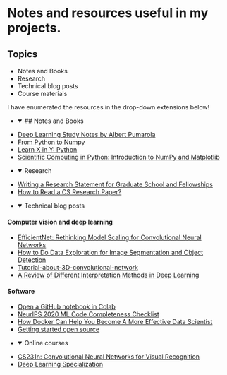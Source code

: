 # Notes and resources useful in my projects.


## Topics

* Notes and Books
* Research
* Technical blog posts
* Course materials

I have enumerated the resources in the drop-down extensions below!

* <details open><summary>## Notes and Books</summary>
- [Deep Learning Study Notes by Albert Pumarola](https://github.com/albertpumarola/deep-learning-notes)
- [From Python to Numpy](https://www.labri.fr/perso/nrougier/from-python-to-numpy/)
- [Learn X in Y: Python](https://learnxinyminutes.com/docs/python/)
- [Scientific Computing in Python: Introduction to NumPy and Matplotlib](https://sebastianraschka.com/blog/2020/numpy-intro.html)
</details>

* <details open><summary>Research</summary>
- [Writing a Research Statement for Graduate School and Fellowships](https://h2r.cs.brown.edu/writing-a-research-statement-for-graduate-school-and-fellowships/)
- [How to Read a CS Research Paper?](http://www2.cs.uregina.ca/~pwlfong/CS499/reading-paper.pdf)
</details>

* <details open><summary>Technical blog posts</summary>
#### Computer vision and deep learning
- [EfficientNet: Rethinking Model Scaling for Convolutional Neural Networks](https://amaarora.github.io/2020/08/13/efficientnet.html?fbclid=IwAR0vxBFGVrznJ-5YXJxfjfaAuXbaHlyf61sxTpHDbllXuEvp2Tf-0x_-aO8)
- [How to Do Data Exploration for Image Segmentation and Object Detection](https://neptune.ai/blog/data-exploration-for-image-segmentation-and-object-detection)
- [Tutorial-about-3D-convolutional-network ](https://github.com/OValery16/Tutorial-about-3D-convolutional-network)
- [A Review of Different Interpretation Methods in Deep Learning](https://medium.com/@mrsalehi/a-review-of-different-interpretation-methods-in-deep-learning-part-1-saliency-map-cam-grad-cam-3a34476bc24d)

#### Software
- [Open a GitHub notebook in Colab](https://colab.research.google.com/github/)
- [NeurIPS 2020 ML Code Completeness Checklist](https://medium.com/paperswithcode/ml-code-completeness-checklist-e9127b168501)
- [How Docker Can Help You Become A More Effective Data Scientist](https://towardsdatascience.com/how-docker-can-help-you-become-a-more-effective-data-scientist-7fc048ef91d5)
- [Getting started open source](https://github.com/gabrieldemarmiesse/getting_started_open_source)
</details>

* <details open><summary>Online courses</summary>
- [CS231n: Convolutional Neural Networks for Visual Recognition](https://cs231n.github.io/)
- [Deep Learning Specialization](https://www.coursera.org/specializations/deep-learning)
</details>




